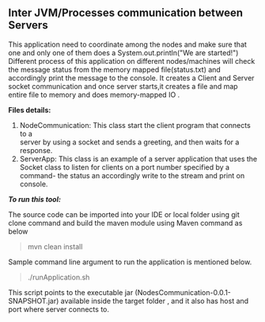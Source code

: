 

**Inter JVM/Processes communication between Servers**
-----------------------------------------------------

This application need to coordinate among the nodes and make sure that one and only one of them does a System.out.println("We are started!")
Different process of this application on different nodes/machines will check the message status from the memory mapped file(status.txt) and accordingly print the message to the console. 
It creates a Client and Server socket communication and once server starts,it creates a file and map entire file to memory and does memory-mapped IO .

**Files details:**
 1. NodeCommunication:  This class start the client program that connects to a   
     server by using a socket and sends a greeting, and then waits for a response.
 2. ServerApp: This class is an example of a server application that uses the 
     Socket class to listen for clients on a port number specified by a command-
    the status an accordingly write to the stream and print on console.

***To run this tool:***

The source code can be imported into your IDE or local folder using git clone command and build the maven module using Maven command as below

> mvn clean install

Sample command line argument to run the application is mentioned below.

> ./runApplication.sh

This script points to the executable jar (NodesCommunication-0.0.1-SNAPSHOT.jar) available inside the target folder , and it also has host and port where server connects to.